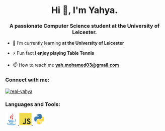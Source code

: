 <h1 align="center">Hi 👋, I'm Yahya.</h1>
<h3 align="center">A passionate Computer Science student at the University of Leicester.</h3>

- 🌱 I’m currently learning **at the University of Leicester**

- ⚡ Fun fact **I enjoy playing Table Tennis**

- 📫 How to reach me **yah.mohamed03@gmail.com**

<h3 align="left">Connect with me:</h3>
<p align="left">
<a href="https://linkedin.com/in/real-yahya" target="blank"><img align="center" src="https://raw.githubusercontent.com/rahuldkjain/github-profile-readme-generator/master/src/images/icons/Social/linked-in-alt.svg" alt="real-yahya" height="30" width="40" /></a>
</p>

<h3 align="left">Languages and Tools:</h3>
<p align="left"> <a href="https://www.java.com" target="_blank" rel="noreferrer"> <img src="https://raw.githubusercontent.com/devicons/devicon/master/icons/java/java-original.svg" alt="java" width="40" height="40"/> </a> <a href="https://developer.mozilla.org/en-US/docs/Web/JavaScript" target="_blank" rel="noreferrer"> <img src="https://raw.githubusercontent.com/devicons/devicon/master/icons/javascript/javascript-original.svg" alt="javascript" width="40" height="40"/> </a> <a href="https://www.python.org" target="_blank" rel="noreferrer"> <img src="https://raw.githubusercontent.com/devicons/devicon/master/icons/python/python-original.svg" alt="python" width="40" height="40"/> </a> </p>

